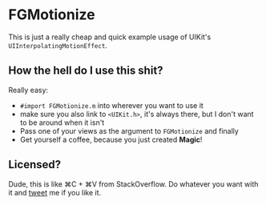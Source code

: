FGMotionize
===========

This is just a really cheap and quick example usage of UIKit's `UIInterpolatingMotionEffect`.

## How the hell do I use this shit?
Really easy: 
* `#import FGMotionize.m` into wherever you want to use it
* make sure you also link to `<UIKit.h>`, it's always there, but I don't want to be around when it isn't
* Pass one of your views as the argument to `FGMotionize` and finally
* Get yourself a coffee, because you just created **Magic**!

## Licensed?
Dude, this is like ⌘C + ⌘V from StackOverflow. Do whatever you want with it and [tweet](http://twitter.com/fga) me if you like it.
